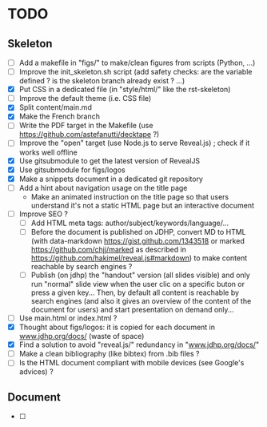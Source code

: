 # TODO

## Skeleton

- [ ] Add a makefile in "figs/" to make/clean figures from scripts (Python,
      ...)
- [ ] Improve the init_skeleton.sh script (add safety checks: are the variable
      defined ? is the skeleton branch already exist ? ...)
- [x] Put CSS in a dedicated file (in "style/html/" like the rst-skeleton)
- [ ] Improve the default theme (i.e. CSS file)
- [x] Split content/main.md
- [x] Make the French branch
- [ ] Write the PDF target in the Makefile (use https://github.com/astefanutti/decktape ?)
- [ ] Improve the "open" target (use Node.js to serve Reveal.js) ; check if it works well offline
- [x] Use gitsubmodule to get the latest version of RevealJS
- [x] Use gitsubmodule for figs/logos
- [x] Make a snippets document in a dedicated git repository
- [ ] Add a hint about navigation usage on the title page
    - Make an animated instruction on the title page so that users
      understand it's not a static HTML page but an interactive document
- [ ] Improve SEO ?
    - [ ] Add HTML meta tags: author/subject/keywords/language/...
    - [ ] Before the document is published on JDHP, convert MD to HTML (with
          data-markdown https://gist.github.com/1343518 or marked
          https://github.com/chjj/marked as described in
          https://github.com/hakimel/reveal.js#markdown) to make content
          reachable by search engines ?
    - [ ] Publish (on jdhp) the "handout" version (all slides visible)
          and only run "normal" slide view when the user clic on a specific buton 
          or press a given key... Then, by default all content is reachable
          by search engines (and also it gives an overview of the content
          of the document for users) and start presentation on demand only...
- [ ] Use main.html or index.html ?
- [x] Thought about figs/logos: it is copied for each document in
      www.jdhp.org/docs/ (waste of space)
- [x] Find a solution to avoid "reveal.js/" redundancy in "www.jdhp.org/docs/"
- [ ] Make a clean bibliography (like bibtex) from .bib files ?
- [ ] Is the HTML document compliant with mobile devices (see Google's
      advices) ?

## Document

- [ ] 
